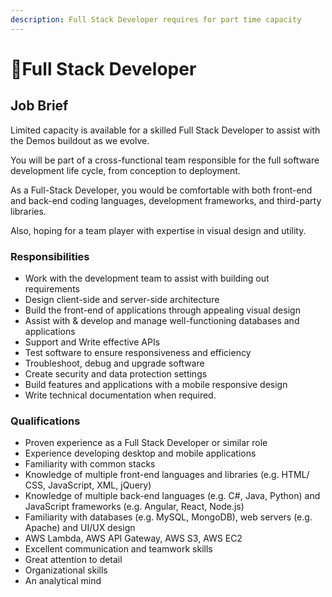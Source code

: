 ```yaml
---
description: Full Stack Developer requires for part time capacity
---
```


# 🔩Full Stack Developer

## Job Brief

Limited capacity is available for a skilled Full Stack Developer to assist with the Demos buildout as we evolve.

You will be part of a cross-functional team responsible for the full software development life cycle, from conception to deployment.

As a Full-Stack Developer, you would be comfortable with both front-end and back-end coding languages, development frameworks, and third-party libraries.

Also, hoping for a team player with expertise in visual design and utility.

&#x20;

### Responsibilities

* Work with the development team to assist with building out requirements
* Design client-side and server-side architecture
* Build the front-end of applications through appealing visual design
* Assist with & develop and manage well-functioning databases and applications
* Support and Write effective APIs
* Test software to ensure responsiveness and efficiency
* Troubleshoot, debug and upgrade software
* Create security and data protection settings
* Build features and applications with a mobile responsive design
* Write technical documentation when required.

&#x20;

### Qualifications

* Proven experience as a Full Stack Developer or similar role
* Experience developing desktop and mobile applications
* Familiarity with common stacks
* Knowledge of multiple front-end languages and libraries (e.g. HTML/ CSS, JavaScript, XML, jQuery)
* Knowledge of multiple back-end languages (e.g. C#, Java, Python) and JavaScript frameworks (e.g. Angular, React, Node.js)
* Familiarity with databases (e.g. MySQL, MongoDB), web servers (e.g. Apache) and UI/UX design
* &#x20;AWS Lambda,  AWS API Gateway,  AWS S3, AWS EC2
* Excellent communication and teamwork skills
* Great attention to detail
* Organizational skills
* An analytical mind

